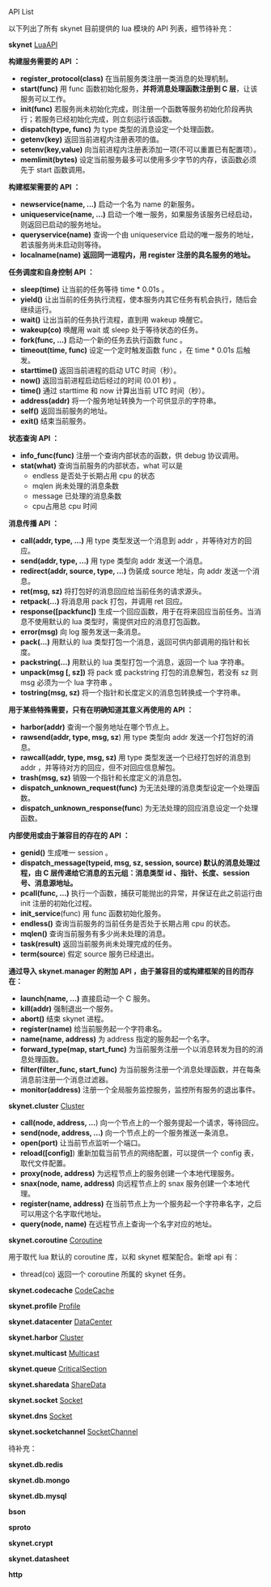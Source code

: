 API List

以下列出了所有 skynet 目前提供的 lua 模块的 API 列表，细节待补充：

**skynet** [LuaAPI](https://github.com/cloudwu/skynet/wiki/LuaAPI)

**构建服务需要的 API ：**

- **register_protocol(class)** 在当前服务类注册一类消息的处理机制。
- **start(func)** 用 func 函数初始化服务，**并将消息处理函数注册到 C 层**，让该服务可以工作。
- **init(func)** 若服务尚未初始化完成，则注册一个函数等服务初始化阶段再执行；若服务已经初始化完成，则立刻运行该函数。
- **dispatch(type, func)** 为 type 类型的消息设定一个处理函数。
- **getenv(key)** 返回当前进程内注册表项的值。
- **setenv(key,value)** 向当前进程内注册表添加一项(不可以重置已有配置项）。
- **memlimit(bytes)** 设定当前服务最多可以使用多少字节的内存，该函数必须先于 start 函数调用。

**构建框架需要的 API ：**

- **newservice(name, ...)** 启动一个名为 name 的新服务。
- **uniqueservice(name, ...)** 启动一个唯一服务，如果服务该服务已经启动，则返回已启动的服务地址。
- **queryservice(name)** 查询一个由 uniqueservice 启动的唯一服务的地址，若该服务尚未启动则等待。
- **localname(name)** **返回同一进程内，用 register 注册的具名服务的地址。**

**任务调度和自身控制 API ：**

- **sleep(time)** 让当前的任务等待 time * 0.01s 。
- **yield()** 让出当前的任务执行流程，使本服务内其它任务有机会执行，随后会继续运行。
- **wait()** 让出当前的任务执行流程，直到用 wakeup 唤醒它。
- **wakeup(co)** 唤醒用 wait 或 sleep 处于等待状态的任务。
- **fork(func, ...)** 启动一个新的任务去执行函数 func 。
- **timeout(time, func)** 设定一个定时触发函数 func ，在 time * 0.01s 后触发。
- **starttime()** 返回当前进程的启动 UTC 时间（秒）。
- **now()** 返回当前进程启动后经过的时间 (0.01 秒) 。
- **time()** 通过 starttime 和 now 计算出当前 UTC 时间（秒）。
- **address(addr)** 将一个服务地址转换为一个可供显示的字符串。
- **self()** 返回当前服务的地址。
- **exit()** 结束当前服务。

**状态查询 API ：**

- **info_func(func)** 注册一个查询内部状态的函数，供 debug 协议调用。
- **stat(what)** 查询当前服务的内部状态，what 可以是
  - endless 是否处于长期占用 cpu 的状态
  - mqlen 尚未处理的消息条数
  - message 已处理的消息条数
  - cpu占用总 cpu 时间

**消息传播 API ：**

- **call(addr, type, ...)** 用 type 类型发送一个消息到 addr ，并等待对方的回应。
- **send(addr, type, ...)** 用 type 类型向 addr 发送一个消息。
- **redirect(addr, source, type, ...)** 伪装成 source 地址，向 addr 发送一个消息。
- **ret(msg, sz)** 将打包好的消息回应给当前任务的请求源头。
- **retpack(...)** 将消息用 pack 打包，并调用 ret 回应。
- **response([packfunc])** 生成一个回应函数，用于在将来回应当前任务。当消息不使用默认的 lua 类型时，需提供对应的消息打包函数。
- **error(msg)** 向 log 服务发送一条消息。
- **pack(...)** 用默认的 lua 类型打包一个消息，返回可供内部调用的指针和长度。
- **packstring(...)** 用默认的 lua 类型打包一个消息，返回一个 lua 字符串。
- **unpack(msg [, sz])** 将 pack 或 packstring 打包的消息解包，若没有 sz 则 msg 必须为一个 lua 字符串 。
- **tostring(msg, sz)** 将一个指针和长度定义的消息包转换成一个字符串。

**用于某些特殊需要，只有在明确知道其意义再使用的 API ：**

- **harbor(addr)** 查询一个服务地址在哪个节点上。
- **rawsend(addr, type, msg, sz**) 用 type 类型向 addr 发送一个打包好的消息。
- **rawcall(addr, type, msg, sz)** 用 type 类型发送一个已经打包好的消息到 addr ，并等待对方的回应，但不对回应信息解包。
- **trash(msg, sz)** 销毁一个指针和长度定义的消息包。
- **dispatch_unknown_request(func)** 为无法处理的消息类型设定一个处理函数。
- **dispatch_unknown_response(func**) 为无法处理的回应消息设定一个处理函数。

**内部使用或由于兼容目的存在的 API ：**

- **genid()** 生成唯一 session 。
- **dispatch_message(typeid, msg, sz, session, source) 默认的消息处理过程，由 C 层传递给它消息的五元组：消息类型 id 、指针、长度、session 号、消息源地址。**
- **pcall(func, ...)** 执行一个函数，捕获可能抛出的异常，并保证在此之前运行由 init 注册的初始化过程。
- **init_service**(func) 用 func 函数初始化服务。
- **endless()** 查询当前服务的当前任务是否处于长期占用 cpu 的状态。
- **mqlen()** 查询当前服务有多少尚未处理的消息。
- **task(result)** 返回当前服务尚未处理完成的任务。
- **term(source**) 假定 source 服务已经退出。

**通过导入 skynet.manager 的附加 API ，由于兼容目的或构建框架的目的而存在：**

- **launch(name, ...)** 直接启动一个 C 服务。
- **kill(addr)** 强制退出一个服务。
- **abort()** 结束 skynet 进程。
- **register(name)** 给当前服务起一个字符串名。
- **name(name, address)** 为 address 指定的服务起一个名字。
- **forward_type(map, start_func)** 为当前服务注册一个以消息转发为目的的消息处理函数。
- **filter(filter_func, start_func)** 为当前服务注册一个消息处理函数，并在每条消息前注册一个消息过滤器。
- **monitor(address)** 注册一个全局服务监控服务，监控所有服务的退出事件。

**skynet.cluster** [Cluster](https://github.com/cloudwu/skynet/wiki/Cluster)

- **call(node, address, ...**) 向一个节点上的一个服务提起一个请求，等待回应。
- **send(node, address, ...)** 向一个节点上的一个服务推送一条消息。
- **open(port)** 让当前节点监听一个端口。
- **reload([config]**) 重新加载当前节点的网络配置，可以提供一个 config 表，取代文件配置。
- **proxy(node, address)** 为远程节点上的服务创建一个本地代理服务。
- **snax(node, name, address)** 向远程节点上的 snax 服务创建一个本地代理。
- **register(name, address)** 在当前节点上为一个服务起一个字符串名字，之后可以用这个名字取代地址。
- **query(node, name)** 在远程节点上查询一个名字对应的地址。

**skynet.coroutine** [Coroutine](https://github.com/cloudwu/skynet/wiki/Coroutine)

用于取代 lua 默认的 coroutine 库，以和 skynet 框架配合。新增 api 有：

- thread(co) 返回一个 coroutine 所属的 skynet 任务。

**skynet.codecache** [CodeCache](https://github.com/cloudwu/skynet/wiki/CodeCache)

**skynet.profile** [Profile](https://github.com/cloudwu/skynet/wiki/Profile)

**skynet.datacenter** [DataCenter](https://github.com/cloudwu/skynet/wiki/DataCenter)

**skynet.harbor** [Cluster](https://github.com/cloudwu/skynet/wiki/Cluster)

**skynet.multicast** [Multicast](https://github.com/cloudwu/skynet/wiki/Multicast)

**skynet.queue** [CriticalSection](https://github.com/cloudwu/skynet/wiki/CriticalSection)

**skynet.sharedata** [ShareData](https://github.com/cloudwu/skynet/wiki/ShareData)

**skynet.socket** [Socket](https://github.com/cloudwu/skynet/wiki/Socket)

**skynet.dns** [Socket](https://github.com/cloudwu/skynet/wiki/Socket)

**skynet.socketchannel** [SocketChannel](https://github.com/cloudwu/skynet/wiki/SocketChannel)

待补充：

**skynet.db.redis**

**skynet.db.mongo**

**skynet.db.mysql**

**bson**

**sproto**

**skynet.crypt**

**skynet.datasheet**

**http**